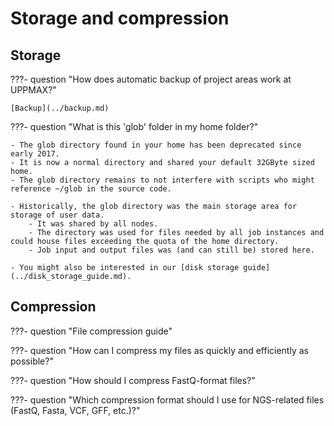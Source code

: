 # Storage and compression

## Storage
???- question "How does automatic backup of project areas work at UPPMAX?"

    [Backup](../backup.md)
    
???- question "What is this 'glob' folder in my home folder?"

    - The glob directory found in your home has been deprecated since early 2017. 
    - It is now a normal directory and shared your default 32GByte sized home. 
    - The glob directory remains to not interfere with scripts who might reference ~/glob in the source code.

    - Historically, the glob directory was the main storage area for storage of user data. 
        - It was shared by all nodes. 
        - The directory was used for files needed by all job instances and could house files exceeding the quota of the home directory. 
        - Job input and output files was (and can still be) stored here.

    - You might also be interested in our [disk storage guide](../disk_storage_guide.md).


## Compression
???- question "File compression guide"

???- question "How can I compress my files as quickly and efficiently as possible?"

???- question "How should I compress FastQ-format files?"

???- question "Which compression format should I use for NGS-related files (FastQ, Fasta, VCF, GFF, etc.)?"

